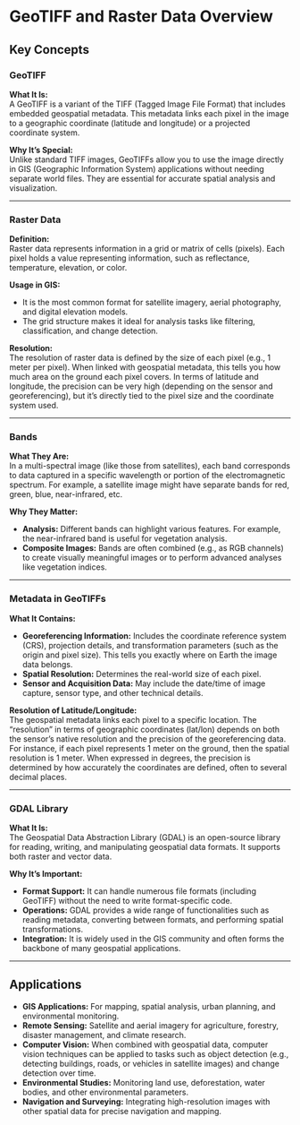 # GeoTIFF and Raster Data Overview

## Key Concepts

### GeoTIFF

**What It Is:**  
A GeoTIFF is a variant of the TIFF (Tagged Image File Format) that includes embedded geospatial metadata. This metadata links each pixel in the image to a geographic coordinate (latitude and longitude) or a projected coordinate system.

**Why It’s Special:**  
Unlike standard TIFF images, GeoTIFFs allow you to use the image directly in GIS (Geographic Information System) applications without needing separate world files. They are essential for accurate spatial analysis and visualization.

---

### Raster Data

**Definition:**  
Raster data represents information in a grid or matrix of cells (pixels). Each pixel holds a value representing information, such as reflectance, temperature, elevation, or color.

**Usage in GIS:**

- It is the most common format for satellite imagery, aerial photography, and digital elevation models.
- The grid structure makes it ideal for analysis tasks like filtering, classification, and change detection.

**Resolution:**  
The resolution of raster data is defined by the size of each pixel (e.g., 1 meter per pixel). When linked with geospatial metadata, this tells you how much area on the ground each pixel covers. In terms of latitude and longitude, the precision can be very high (depending on the sensor and georeferencing), but it’s directly tied to the pixel size and the coordinate system used.

---

### Bands

**What They Are:**  
In a multi-spectral image (like those from satellites), each band corresponds to data captured in a specific wavelength or portion of the electromagnetic spectrum. For example, a satellite image might have separate bands for red, green, blue, near-infrared, etc.

**Why They Matter:**

- **Analysis:** Different bands can highlight various features. For example, the near-infrared band is useful for vegetation analysis.
- **Composite Images:** Bands are often combined (e.g., as RGB channels) to create visually meaningful images or to perform advanced analyses like vegetation indices.

---

### Metadata in GeoTIFFs

**What It Contains:**

- **Georeferencing Information:** Includes the coordinate reference system (CRS), projection details, and transformation parameters (such as the origin and pixel size). This tells you exactly where on Earth the image data belongs.
- **Spatial Resolution:** Determines the real-world size of each pixel.
- **Sensor and Acquisition Data:** May include the date/time of image capture, sensor type, and other technical details.

**Resolution of Latitude/Longitude:**  
The geospatial metadata links each pixel to a specific location. The “resolution” in terms of geographic coordinates (lat/lon) depends on both the sensor’s native resolution and the precision of the georeferencing data. For instance, if each pixel represents 1 meter on the ground, then the spatial resolution is 1 meter. When expressed in degrees, the precision is determined by how accurately the coordinates are defined, often to several decimal places.

---

### GDAL Library

**What It Is:**  
The Geospatial Data Abstraction Library (GDAL) is an open-source library for reading, writing, and manipulating geospatial data formats. It supports both raster and vector data.

**Why It’s Important:**

- **Format Support:** It can handle numerous file formats (including GeoTIFF) without the need to write format-specific code.
- **Operations:** GDAL provides a wide range of functionalities such as reading metadata, converting between formats, and performing spatial transformations.
- **Integration:** It is widely used in the GIS community and often forms the backbone of many geospatial applications.

---

## Applications

- **GIS Applications:** For mapping, spatial analysis, urban planning, and environmental monitoring.
- **Remote Sensing:** Satellite and aerial imagery for agriculture, forestry, disaster management, and climate research.
- **Computer Vision:** When combined with geospatial data, computer vision techniques can be applied to tasks such as object detection (e.g., detecting buildings, roads, or vehicles in satellite images) and change detection over time.
- **Environmental Studies:** Monitoring land use, deforestation, water bodies, and other environmental parameters.
- **Navigation and Surveying:** Integrating high-resolution images with other spatial data for precise navigation and mapping.
